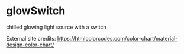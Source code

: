 # glowSwitch
chilled glowing light source with a switch

External site credits:
https://htmlcolorcodes.com/color-chart/material-design-color-chart/